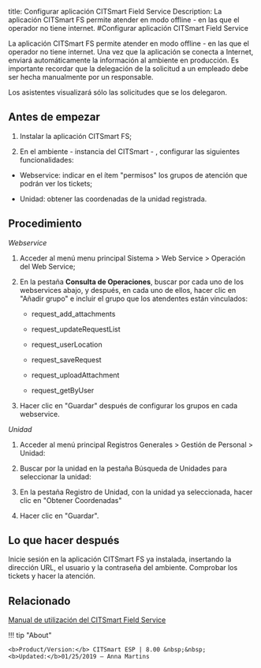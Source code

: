 title: Configurar aplicación CITSmart Field Service
Description: La aplicación CITSmart FS permite atender en modo offline - en las que el operador no tiene internet.
#Configurar aplicación CITSmart Field Service

La aplicación CITSmart FS permite atender en modo offline - en las que el
operador no tiene internet. Una vez que la aplicación se conecta a Internet,
enviará automáticamente la información al ambiente en producción. Es importante
recordar que la delegación de la solicitud a un empleado debe ser hecha
manualmente por un responsable.

Los asistentes visualizará sólo las solicitudes que se los delegaron.

Antes de empezar
--------------------

1.  Instalar la aplicación CITSmart FS;

2.  En el ambiente - instancia del CITSmart - , configurar las siguientes
    funcionalidades:

  -   Webservice: indicar en el ítem "permisos" los grupos de atención que podrán
      ver los tickets;

  -   Unidad: obtener las coordenadas de la unidad registrada.

Procedimiento
-----------------

*Webservice*

1.  Acceder al menú menu principal Sistema \> Web Service \> Operación del Web
    Service;

2.  En la pestaña **Consulta de Operaciones**, buscar por cada uno de los
    webservices abajo, y después, en cada uno de ellos, hacer clic en "Añadir
    grupo" e incluir el grupo que los atendentes están vinculados:

    -   request_add_attachments

    -   request_updateRequestList

    -   request_userLocation

    -   request_saveRequest

    -   request_uploadAttachment

    -   request_getByUser

3.  Hacer clic en "Guardar" después de configurar los grupos en cada webservice.

*Unidad*

1.  Acceder al menú principal Registros Generales \> Gestión de Personal \>
    Unidad:

2.  Buscar por la unidad en la pestaña Búsqueda de Unidades para seleccionar la
    unidad:

3.  En la pestaña Registro de Unidad, con la unidad ya seleccionada, hacer clic
    en "Obtener Coordenadas"

4.  Hacer clic en "Guardar".

Lo que hacer después
----------

Inicie sesión en la aplicación CITSmart FS ya instalada, insertando la dirección
URL, el usuario y la contraseña del ambiente. Comprobar los tickets y hacer la
atención.


Relacionado
-----------

[Manual de utilización del CITSmart Field Service](/es-es/citsmart-esp-8/additional-features/mobile-and-field-service/field-service/citsmart-field-service-manual.html)

!!! tip "About"

    <b>Product/Version:</b> CITSmart ESP | 8.00 &nbsp;&nbsp;
    <b>Updated:</b>01/25/2019 – Anna Martins
